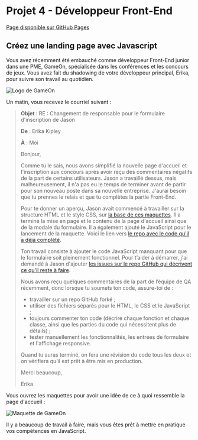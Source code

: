 # Projet 4 - Développeur Front-End

[Page disponible sur GitHub Pages](https://yanntouil.github.io/YannTouil_4_27092021/starterOnly/index.html)

## Créez une landing page avec Javascript

Vous avez récemment été embauché comme développeur Front-End junior dans une PME, GameOn, spécialisée dans les conférences et les concours de jeux. Vous avez fait du shadowing de votre développeur principal, Erika, pour suivre son travail au quotidien.

![Logo de GameOn](https://user.oc-static.com/upload/2020/08/14/15974189526297_image1.png)

Un matin, vous recevez le courriel suivant : 

> **Objet** : RE : Changement de responsable pour le formulaire d'inscription de Jason 
> 
> **De** : Erika Kipley
> 
> **À** : Moi
> 
> Bonjour,
> 
> Comme tu le sais, nous avons simplifié la nouvelle page d'accueil et l'inscription aux concours après avoir reçu des commentaires négatifs de la part de certains utilisateurs. Jason a travaillé dessus, mais malheureusement, il n'a pas eu le temps de terminer avant de partir pour son nouveau poste dans sa nouvelle entreprise. J'aurai besoin que tu prennes le relais et que tu complètes la partie Front-End. 
> 
> Pour te donner un aperçu, Jason avait commencé  à travailler sur la structure HTML et le style CSS, sur [la base de ces maquettes](https://www.figma.com/file/prxFGnSUoEhk6PTcMaJQim/UI-Design-GameOn-EN?node-id=0%3A1). Il a terminé la mise en page et le contenu de la page d'accueil ainsi que de la modale du formulaire. Il a également ajouté le JavaScript pour le lancement de la maquette. Voici le lien vers [le repo avec le code qu'il a déjà complété](https://github.com/OpenClassrooms-Student-Center/GameOn-website-FR/).
> 
> Ton travail consiste à ajouter le code JavaScript manquant pour que le formulaire soit pleinement fonctionnel. Pour t’aider à démarrer, j'ai demandé à Jason d'ajouter [les issues sur le repo GitHub qui décrivent ce qu'il reste à faire](https://github.com/OpenClassrooms-Student-Center/GameOn-website-FR/issues). 
> 
> Nous avons reçu quelques commentaires de la part de l’équipe de QA récemment, donc lorsque tu soumets ton code, assure-toi de : 
> 
> + travailler sur un repo GitHub forké ;
> + utiliser des fichiers séparés pour le HTML, le CSS et le JavaScript ;
> + toujours commenter ton code (décrire chaque fonction et chaque classe, ainsi que les parties du code qui nécessitent plus de détails) ;
> + tester manuellement les fonctionnalités, les entrées de formulaire et l'affichage responsive.
> 
> Quand tu auras terminé, on fera une révision du code tous les deux et on vérifiera qu’il est prêt à être mis en production. 
> 
> Merci beaucoup, 
> 
> Erika

Vous ouvrez les maquettes pour avoir une idée de ce à quoi ressemble la page d'accueil : 

![Maquette de GameOn](https://user.oc-static.com/upload/2020/08/14/15974189716945_image2.png)

Il y a beaucoup de travail à faire, mais vous êtes prêt à mettre en pratique vos compétences en JavaScript.
